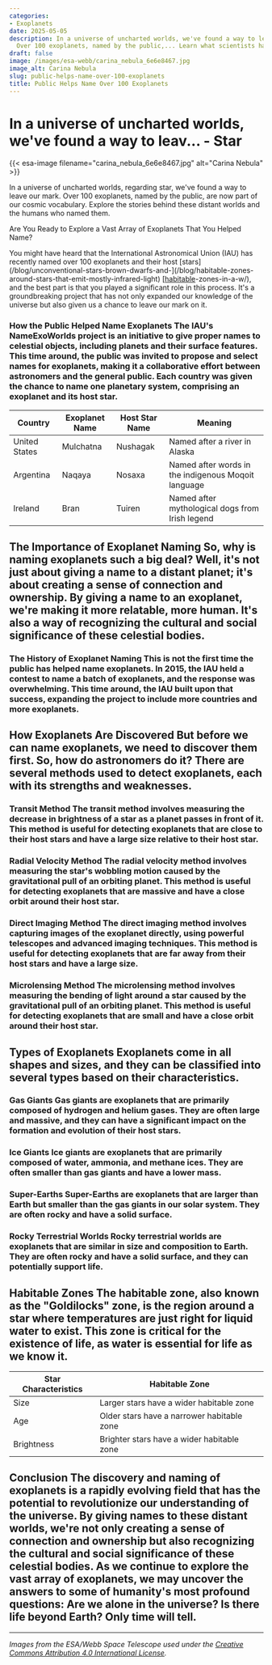 ```yaml
---
categories:
- Exoplanets
date: 2025-05-05
description: In a universe of uncharted worlds, we've found a way to leave our mark.
  Over 100 exoplanets, named by the public,... Learn what scientists have uncovered.
draft: false
image: /images/esa-webb/carina_nebula_6e6e8467.jpg
image_alt: Carina Nebula
slug: public-helps-name-over-100-exoplanets
title: Public Helps Name Over 100 Exoplanets
---
```


# In a universe of uncharted worlds, we've found a way to leav... - Star
{{< esa-image filename="carina_nebula_6e6e8467.jpg" alt="Carina Nebula" >}}



In a universe of uncharted worlds, regarding star, we've found a way to leave our mark. Over 100 exoplanets, named by the public, are now part of our cosmic vocabulary. Explore the stories behind these distant worlds and the humans who named them.

Are You Ready to Explore a Vast Array of Exoplanets That You Helped Name?

 You might have heard that the International Astronomical Union (IAU) has recently named over 100 exoplanets and their host [stars](/blog/unconventional-stars-brown-dwarfs-and-](/blog/habitable-zones-around-stars-that-emit-mostly-infrared-light) [[habitable](/blog/the-habitable-zone-where-star-planet-distance-defines-the-po)-zones-in-a-w/), and the best part is that you played a significant role in this process. It's a groundbreaking project that has not only expanded our knowledge of the universe but also given us a chance to leave our mark on it.

 ### How the Public Helped Name Exoplanets The IAU's NameExoWorlds project is an initiative to give proper names to celestial objects, including planets and their surface features. This time around, the public was invited to propose and select names for exoplanets, making it a collaborative effort between astronomers and the general public. Each country was given the chance to name one planetary system, comprising an exoplanet and its host star.

 | Country | Exoplanet Name | Host Star Name | Meaning |
| --- | --- | --- | --- |
| United States | Mulchatna | Nushagak | Named after a river in Alaska |
| Argentina | Naqaya | Nosaxa | Named after words in the indigenous Moqoit language |
| Ireland | Bran | Tuiren | Named after mythological dogs from Irish legend | The names were chosen to reflect the culture and heritage of each country, regarding star, giving us a glimpse into the diversity and richness of human experience.

 ## The Importance of Exoplanet Naming So, why is naming exoplanets such a big deal? Well, it's not just about giving a name to a distant planet; it's about creating a sense of connection and ownership. By giving a name to an exoplanet, we're making it more relatable, more human. It's also a way of recognizing the cultural and social significance of these celestial bodies.

 ### The History of Exoplanet Naming This is not the first time the public has helped name exoplanets. In 2015, the IAU held a contest to name a batch of exoplanets, and the response was overwhelming. This time around, the IAU built upon that success, expanding the project to include more countries and more exoplanets.

 ## How Exoplanets Are Discovered But before we can name exoplanets, we need to discover them first. So, how do astronomers do it? There are several methods used to detect exoplanets, each with its strengths and weaknesses.

 ### Transit Method The transit method involves measuring the decrease in brightness of a star as a planet passes in front of it. This method is useful for detecting exoplanets that are close to their host stars and have a large size relative to their host star.

 ### Radial Velocity Method The radial velocity method involves measuring the star's wobbling motion caused by the gravitational pull of an orbiting planet. This method is useful for detecting exoplanets that are massive and have a close orbit around their host star.

 ### Direct Imaging Method The direct imaging method involves capturing images of the exoplanet directly, using powerful telescopes and advanced imaging techniques. This method is useful for detecting exoplanets that are far away from their host stars and have a large size.

 ### Microlensing Method The microlensing method involves measuring the bending of light around a star caused by the gravitational pull of an orbiting planet. This method is useful for detecting exoplanets that are small and have a close orbit around their host star.

 ## Types of Exoplanets Exoplanets come in all shapes and sizes, and they can be classified into several types based on their characteristics.

 ### Gas Giants Gas giants are exoplanets that are primarily composed of hydrogen and helium gases. They are often large and massive, and they can have a significant impact on the formation and evolution of their host stars.

 ### Ice Giants Ice giants are exoplanets that are primarily composed of water, ammonia, and methane ices. They are often smaller than gas giants and have a lower mass.

 ### Super-Earths Super-Earths are exoplanets that are larger than Earth but smaller than the gas giants in our solar system. They are often rocky and have a solid surface.

 ### Rocky Terrestrial Worlds Rocky terrestrial worlds are exoplanets that are similar in size and composition to Earth. They are often rocky and have a solid surface, and they can potentially support life.

 ## Habitable Zones The habitable zone, also known as the "Goldilocks" zone, is the region around a star where temperatures are just right for liquid water to exist. This zone is critical for the existence of life, as water is essential for life as we know it.

 | Star Characteristics | Habitable Zone |
| --- | --- |
| Size | Larger stars have a wider habitable zone |
| Age | Older stars have a narrower habitable zone |
| Brightness | Brighter stars have a wider habitable zone | The habitable zone is not just dependent on the star's characteristics; it's also dependent on the planetary features, including atmospheric composition, magnetic fields, tectonic activity, and gravitational interactions with neighboring bodies.

 ## Conclusion The discovery and naming of exoplanets is a rapidly evolving field that has the potential to revolutionize our understanding of the universe. By giving names to these distant worlds, we're not only creating a sense of connection and ownership but also recognizing the cultural and social significance of these celestial bodies. As we continue to explore the vast array of exoplanets, we may uncover the answers to some of humanity's most profound questions: Are we alone in the universe? Is there life beyond Earth? Only time will tell.

---

*Images from the ESA/Webb Space Telescope used under the [Creative Commons Attribution 4.0 International License](https://creativecommons.org/licenses/by/4.0).*